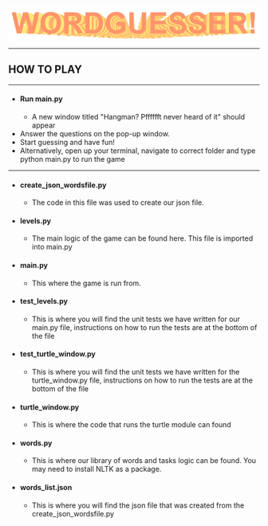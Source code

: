 ![img.png](img.png)

---
## HOW TO PLAY

---
- #### Run main.py
  - A new window titled "Hangman? Pfffffft never heard of it" should appear
- Answer the questions on the pop-up window.
- Start guessing and have fun!
- Alternatively, open up your terminal, navigate to correct folder and type python main.py to run the game
---

- #### create_json_wordsfile.py
  - The code in this file was used to create our json file.
- #### levels.py
  - The main logic of the game can be found here. This file is imported into main.py
- #### main.py
  - This where the game is run from.
- #### test_levels.py
  - This is where you will find the unit tests we have written for our main.py file, instructions on how to run the tests are at the bottom of the file
- #### test_turtle_window.py
  - This is where you will find the unit tests we have written for the turtle_window.py file, instructions on how to run the tests are at the bottom of the file
- #### turtle_window.py
  - This is where the code that runs the turtle module can found
- #### words.py
  - This is where our library of words and tasks logic can be found. You may need to install NLTK as a package.
- #### words_list.json
  - This is where you will find the json file that was created from the create_json_wordsfile.py